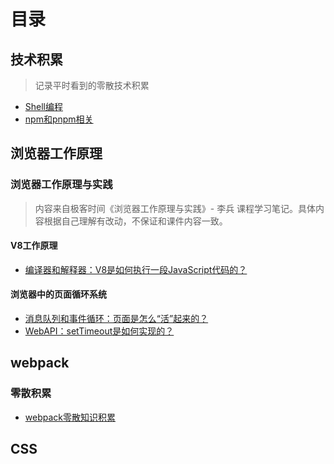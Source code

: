 # 目录
## 技术积累
> 记录平时看到的零散技术积累
- [Shell编程](https://github.com/joker19952021/blog/issues/4)
- [npm和pnpm相关](https://github.com/joker19952021/blog/issues/5)
## 浏览器工作原理
### 浏览器工作原理与实践
> 内容来自极客时间《浏览器工作原理与实践》- 李兵 课程学习笔记。具体内容根据自己理解有改动，不保证和课件内容一致。
#### V8工作原理
- [编译器和解释器：V8是如何执行一段JavaScript代码的？](https://github.com/joker19952021/blog/issues/1)
#### 浏览器中的页面循环系统
- [消息队列和事件循环：页面是怎么“活”起来的？](https://github.com/joker19952021/blog/issues/3)
- [WebAPI：setTimeout是如何实现的？](https://github.com/joker19952021/blog/issues/7)
## webpack
### 零散积累
- [webpack零散知识积累](https://github.com/joker19952021/blog/issues/6)
## CSS


